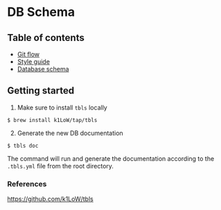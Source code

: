 # DB Schema

## Table of contents
- [Git flow](./GIT_FLOW.md)
- [Style guide](./STYLE_GUIDE.md)
- [Database schema](./db-schema/README.md)

## Getting started
1. Make sure to install `tbls` locally
```
$ brew install k1LoW/tap/tbls
```
2. Generate the new DB documentation
```
$ tbls doc
```
The command will run and generate the documentation according to the `.tbls.yml` file from the root directory.

### References
https://github.com/k1LoW/tbls
